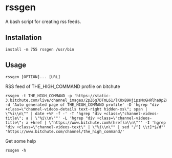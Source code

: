# rssgen

A bash script for creating rss feeds.

## Installation
    
    install -m 755 rssgen /usr/bin

## Usage

    rssgen [OPTION]... [URL]

RSS feed of THE\_HIGH\_COMMAND profile on bitchute

    rssgen -t THE_HIGH_COMMAND -p 'https://static-3.bitchute.com/live/channel_images/2pZ6g7DTmL61/lKUxB9HjipzMxGHRlha9pZHy_small.jpg' -d 'Auto generated page of THE_HIGH_COMMAND profile' -D 'hgrep "div +class=\"channel-videos-details text-right hidden-xs\"; span | \"%i\\n\"" | date +%F -f -' -T 'hgrep "div +class=\"channel-videos-title\"; a | \"%i\\n\""' -L 'hgrep "div +class=\"channel-videos-title\"; a +href | \"https://www.bitchute.com%(href)a\\n\""' -I 'hgrep "div +class=\"channel-videos-text\" | \"%i\\n\"" | sed "/^[ \\t]*$/d"' 'https://www.bitchute.com/channel/the_high_command/'

Get some help

    rssgen -h
